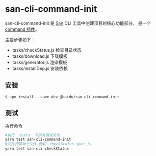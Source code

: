 # san-cli-command-init

san-cli-command-init 是 [San](https://github.com/baidu/san) CLI 工具中创建项目的核心功能部分。
是一个 [command 插件](http://hulk.baidu-int.com/sancli/cmd-plugin.html)。

主要步骤如下：
-   tasks/checkStatus.js 检查目录状态
-   tasks/download.js 下载模板
-   tasks/generator.js 渲染模板
-   tasks/installDep.js 安装依赖

## 安装

```shell
$ npm install --save-dev @baidu/san-cli-command-init
```

## 测试

执行命令

```bash
#执行__tests__下所有测试文件
yarn test san-cli-command-init
#只执行某单个文件 例如：checkStatus.spec.js
yarn test san-cli checkStatus
```
